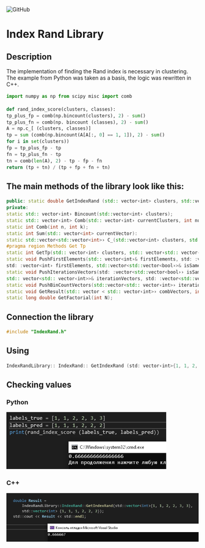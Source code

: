 ![GitHub](https://img.shields.io/github/license/IgorVolochay/Face-recognition?style=flat-square&color=blue) &nbsp;
# Index Rand Library

## Description
The implementation of finding the Rand index is necessary in clustering. The example from Python was taken as a basis, the logic was rewritten in C++.

```python
import numpy as np from scipy misc import comb

def rand_index_score(clusters, classes):
tp_plus_fp = comb(np.bincount(clusters), 2) - sum()
tp_plus_fn = comb(np. bincount (classes), 2) - sum()
A = np.c_[ (clusters, classes)]
tp = sum (comb(np.bincount(A[A[:, 0] == 1, 1]), 2) - sum()
for i in set(clusters))
fp = tp_plus_fp - tp
fn = tp_plus_fn - tp
tn = comb(len(A), 2) - tp - fp - fn
return (tp + tn) / (tp + fp + fn + tn)
```

## The main methods of the library look like this:

```C++
public: static double GetIndexRand (std:: vector‹int> clusters, std::vector<int> classes);
private:
static std:: vector‹int› Bincount(std::vector<int› clusters);
static std:: vector‹int> Comb(std:: vector‹int› currentClusters, int number);
static int Comb(int n, int k);
static int Sum(std:: vector<int> currentVector):
static std::vector<std::vector<int>› C_(std::vector<int› clusters, std::vector<int> classes);
#pragma region Methods Get Tp
static int GetTp(std:: vector‹int› clusters, std:: vector‹std:: vector‹int>› a);
static void PushFirstElements(std:: vector<int›& firstElements, std: :vector<std: :vector<int>› a); static void PushIsSameValueFirstElements(std::set<int› setClusters, std: :vector<bool› indermediateIsSameValueFirstElements,
std: :vector<int› firstElements, std::vector<std::vector<bool›>& isSameValueFirstElements);
static void PushIterationsVectors(std: :vector<std::vector<bool›› isSameValueFirstElements, std::vector<int› intermediatelterationVectors,
std:: vector<std:: vector‹int>>& iterationVectors, std: :vector<std::vector<int>> a);
static void PushBinCountVectors(std::vector<std:: vector‹int>› iterationVectors, std::vector<std::vector<int>>& binCountVector); static void PushCombVectors(std::vector<std:: vector<int>>& combVectors, std::vector<std::vector<int>› binCountVectors);
static void GetResult(std:: vector < std:: vector‹int>› combVectors, int& result); static std::set<int> GetSetClusters(std: :vector‹int> clusters);
static long double GetFactorial(int N);
```

## Connection the library

```C++
#include "IndexRand.h"
```

## Using

```C++
IndexRandLibrary:: IndexRand:: GetIndexRand (std: vector‹int>{1, 1, 2, 2, 3, 3), std: :vector‹int› {1, 1, 1, 2, 2, 2});
```

## Checking values

### Python

![alt text](https://github.com/RuTiKeyOne/IndexRandLibrary/blob/master/doc/Screenshots/5.png)

### C++ 

![alt text](https://github.com/RuTiKeyOne/IndexRandLibrary/blob/master/doc/Screenshots/6.png)
